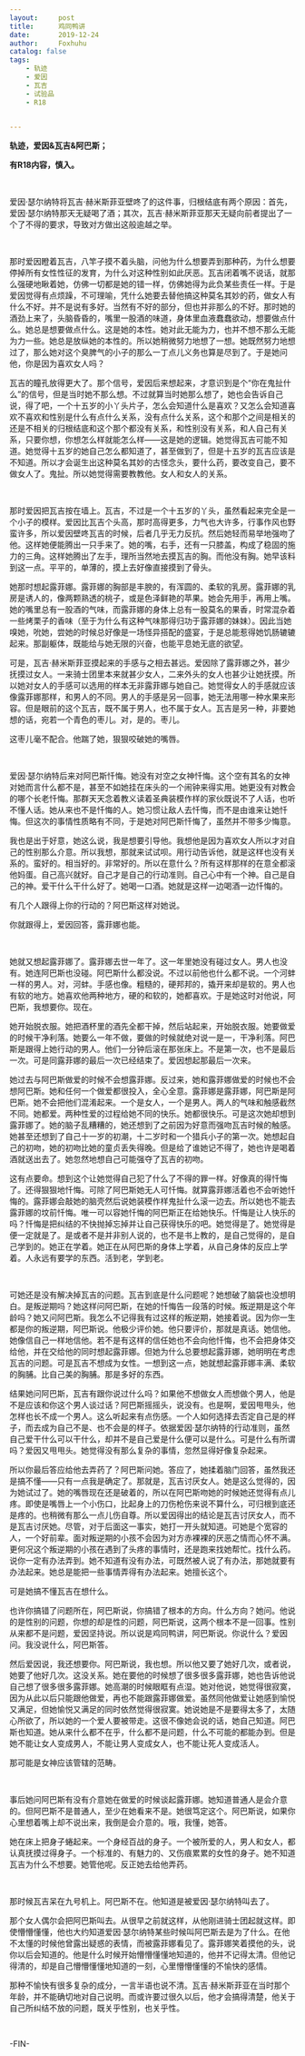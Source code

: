 ```yaml
---
layout:     post
title:      鸡同鸭讲
date:       2019-12-24
author:     Foxhuhu
catalog: false
tags:
    - 轨迹
    - 爱因
    - 瓦吉
    - 试验品
    - R18

    
---
```



**轨迹，爱因&瓦吉&阿巴斯；**

**有R18内容，慎入。**


&nbsp;
&nbsp;


<p>爱因·瑟尔纳特将瓦吉·赫米斯菲亚壁咚了的这件事，归根结底有两个原因：首先，爱因·瑟尔纳特那天无疑喝了酒；其次，瓦吉·赫米斯菲亚那天无疑向前者提出了一个了不得的要求，导致对方做出这般逾越之举。</p>

&nbsp;

<p>那时爱因瞪着瓦吉，八竿子摸不着头脑，问他为什么想要弄到那种药，为什么想要停掉所有女性性征的发育，为什么对这种性别如此厌恶。瓦吉闭着嘴不说话，就那么强硬地瞅着她，仿佛一切都是她的错一样，仿佛她得为此负某些责任一样。于是爱因觉得有点烦躁，不可理喻，凭什么她要去替他搞这种莫名其妙的药，做女人有什么不好。并不是说有多好。当然有不好的部分，但也并非那么的不好。那时她的酒劲上来了，头脑昏昏的，嘴里一股酒的味道，身体里血液蠢蠢欲动，想要做点什么。她总是想要做点什么。这是她的本性。她对此无能为力，也并不想不那么无能为力一些。她总是放纵她的本性的。所以她稍微努力地想了一想。她既然努力地想过了，那么她对这个臭脾气的小子的那么一丁点儿义务也算是尽到了。于是她问他，你是因为喜欢女人吗？</p>

<p>瓦吉的瞳孔放得更大了。那个信号，爱因后来想起来，才意识到是个“你在鬼扯什么”的信号，但是当时她不那么想。不过就算当时她那么想了，她也会告诉自己说，得了吧，一个十五岁的小丫头片子，怎么会知道什么是喜欢？又怎么会知道喜欢不喜欢和性别是什么有点什么关系，没有点什么关系，这个和那个之间是相关的还是不相关的归根结底和这个那个都没有关系，和性别没有关系，和人自己有关系，只要你想，你想怎么样就能怎么样——这是她的逻辑。她觉得瓦吉可能不知道。她觉得十五岁的她自己怎么都知道了，甚至做到了，但是十五岁的瓦吉应该是不知道。所以才会诞生出这种莫名其妙的古怪念头，要什么药，要改变自己，要不做女人了。鬼扯。所以她觉得需要教教他。女人和女人的关系。</p>

&nbsp;

<p>那时爱因把瓦吉按在墙上。瓦吉，不过是一个十五岁的丫头，虽然看起来完全是一个小子的模样。爱因比瓦吉个头高，那时高得更多，力气也大许多，行事作风也野蛮许多，所以爱因壁咚瓦吉的时候，后者几乎无力反抗。然后她轻而易举地强吻了他。这样她便能腾出一只手来了。她的嘴，右手，还有一只膝盖，构成了稳固的施力的三角。这样她腾出了左手，理所当然地去摸瓦吉的胸。而他没有胸。她早该料到这一点。平平的，单薄的，摸上去好像直接摸到了骨头。</p>

<p>她那时想起露菲娜。露菲娜的胸部是丰腴的，有浑圆的、柔软的乳房。露菲娜的乳房是诱人的，像两颗熟透的桃子，或是色泽鲜艳的苹果。她会先用手，再用上嘴。她的嘴里总有一股酒的气味，而露菲娜的身体上总有一股莫名的果香，时常混杂着一些烤栗子的香味（至于为什么有这种气味那得归功于露菲娜的妹妹）。因此当她嗅她，吮她，尝她的时候总好像是一场怪异搭配的盛宴，于是总能惹得她饥肠辘辘起来。那副躯体，既能给与她无限的兴奋，也能平息她无底的欲望。</p>

<p>可是，瓦吉·赫米斯菲亚摸起来的手感与之相去甚远。爱因除了露菲娜之外，甚少抚摸过女人。一来骑士团里本来就甚少女人，二来外头的女人也甚少让她抚摸。所以她对女人的手感可以选用的样本无非露菲娜与她自己。她觉得女人的手感就应该像露菲娜那样，和男人的不同。男人的手感是另一回事，她无法用哪一种水果来形容。但是眼前的这个瓦吉，既不属于男人，也不属于女人。瓦吉是另一种，非要她想的话，宛若一个青色的枣儿。对，是的。枣儿。</p>

<p>这枣儿毫不配合。他踹了她，狠狠咬破她的嘴唇。</p>

&nbsp;

<p>爱因·瑟尔纳特后来对阿巴斯忏悔。她没有对空之女神忏悔。这个空有其名的女神对她而言什么都不是，甚至不如她挂在床头的一个闹钟来得实用。她更没有对教会的哪个长老忏悔。那群天天念着教义读着圣典装模作样的家伙既说不了人话，也听不懂人话。她从来也不是忏悔的人。她习惯让敌人去忏悔，而不是由谁来让她忏悔。但这次的事情性质略有不同，于是她对阿巴斯忏悔了，虽然并不带多少悔意。</p>

<p>我也是出于好意，她这么说，我是想要引导他。我想他是因为喜欢女人所以才对自己的性别那么介意。所以我想，那就来试试呗。用行动告诉他，就是这样也没有关系的。蛮好的。相当好的。非常好的。所以在意什么？所有这样那样的在意全都滚他妈蛋。自己高兴就好。自己才是自己的行动准则。自己心中有一个神。自己是自己的神。爱干什么干什么好了。她喝一口酒。她就是这样一边喝酒一边忏悔的。</p>

<p>有几个人跟得上你的行动的？阿巴斯这样对她说。</p>

<p>你就跟得上，爱因回答，露菲娜也能。</p>

&nbsp;

<p>她就又想起露菲娜了。露菲娜去世一年了。这一年里她没有碰过女人。男人也没有。她连阿巴斯也没碰。阿巴斯什么都没说。不过以前他也什么都不说。一个河蚌一样的男人。对，河蚌。手感也像。粗糙的，硬邦邦的，撬开来却是软的。男人也有软的地方。她喜欢他两种地方，硬的和软的，她都喜欢。于是她这时对他说，阿巴斯，我想要你。现在。</p>

<p>她开始脱衣服。她把酒杯里的酒先全都干掉，然后站起来，开始脱衣服。她要做爱的时候干净利落。她要么一年不做，要做的时候就绝对说一是一，干净利落。阿巴斯是跟得上她行动的男人。他们一分钟后滚在那张床上。不是第一次，也不是最后一次。可是同露菲娜的最后一次已经结束了。爱因想起那最后一次来。</p>

<p>她过去与阿巴斯做爱的时候不会想露菲娜。反过来，她和露菲娜做爱的时候也不会想阿巴斯。她和任何一个做爱都很投入，全心全意。露菲娜是露菲娜，阿巴斯是阿巴斯。她不会把他们混淆起来。一个是女人，一个是男人。两人的气味和触感截然不同。她都爱。两种性爱的过程给她不同的快乐。她都很快乐。可是这次她却想到露菲娜了。她的脑子乱糟糟的，她还想到了之前因为好意而强吻瓦吉时候的触感。她甚至还想到了自己十一岁的初潮，十二岁时和一个猎兵小子的第一次。她想起自己的初吻，她的初吻比她的童贞丢失得晚。但是给了谁她记不得了，她也许是喝着酒就送出去了。她忽然地想自己可能强夺了瓦吉的初吻。</p>

<p>这有点要命。想到这个让她觉得自己犯了什么了不得的罪一样。好像真的得忏悔了。还得狠狠地忏悔。可除了阿巴斯她无人可忏悔。就算露菲娜活着也不会听她忏悔的。露菲娜会敲她的脑壳然后说她装模作样鬼扯什么滚一边去。所以她也不能去露菲娜的坟前忏悔。唯一可以容她忏悔的阿巴斯正在给她快乐。忏悔是让人快乐的吗？忏悔是把纠结的不快抛掉忘掉并让自己获得快乐的吧。她觉得是了。她觉得是便一定就是了。是或者不是并非别人说的，也不是书上教的，是自己觉得的，是自己学到的。她正在学着。她正在从阿巴斯的身体上学着，从自己身体的反应上学着。人永远有要学的东西。活到老，学到老。</p>

&nbsp;

<p>可她还是没有解决掉瓦吉的问题。瓦吉到底是什么问题呢？她想破了脑袋也没想明白。是叛逆期吗？她这样问阿巴斯，在她的忏悔告一段落的时候。叛逆期是这个年龄吗？她又问阿巴斯。我怎么不记得我有过这样的叛逆期，她接着说。因为你一生都是你的叛逆期，阿巴斯说。他极少评价她。他只要评价，那就是真话。她信他。她像信自己一样地信他。若不是有这样的信任她也不会向他忏悔，也不会把身体交给他，并在交给他的同时想起露菲娜。但她为什么总要想起露菲娜，她明明在考虑瓦吉的问题。可是瓦吉不想成为女性。一想到这一点，她就想起露菲娜丰满、柔软的胸脯。比自己美的胸脯。那是多好的东西。</p>

<p>结果她问阿巴斯，瓦吉有跟你说过什么吗？如果他不想做女人而想做个男人，他是不是应该和你这个男人谈过话？阿巴斯摇摇头，说没有。也是啊，爱因甩甩头，他怎样也长不成一个男人。这么听起来有点伤感。一个人如何选择去否定自己是的样子，而去成为自己不是、也不会是的样子。依据爱因·瑟尔纳特的行动准则，虽然自己爱干什么可以干什么，却并不是自己爱是什么便可以是什么。可是什么有所谓吗？爱因又甩甩头。她觉得没有那么复杂的事情，忽然显得好像复杂起来。</p>

<p>所以你最后答应给他去弄药了？阿巴斯问她。答应了，她揉着脑门回答，虽然我还是搞不懂——只有一点我是确定了。那就是，瓦吉讨厌女人。她是这么觉得的，因为她试过了。她的嘴唇现在还是破着的，所以在阿巴斯吻她的时候她还觉得有点儿疼。即使是嘴唇上一个小伤口，比起身上的刀伤枪伤来说不算什么，可归根到底还是疼的。也稍微有那么一点儿伤自尊。所以爱因得出的结论是瓦吉讨厌女人，而不是瓦吉讨厌她。尽管，对于后面这一事实，她打一开头就知道。可她是个宽容的人，一个好前辈。面对叛逆期的小孩不会因为对方赤裸裸的厌恶之情而心怀不满。更何况这个叛逆期的小孩在遇到了头疼的事情时，还是跑来找她帮忙。找什么药。说你一定有办法弄到。她不知道有没有办法，可既然被人说了有办法，那她就要有办法起来。她总是能把一些事情弄得有办法起来。她擅长这个。</p>

<p>可是她搞不懂瓦吉在想什么。</p>

<p>也许你搞错了问题所在，阿巴斯说，你搞错了根本的方向。什么方向？她问。他说的是性别的问题，你想的却是性的问题，阿巴斯说，这两个根本不是一回事。性别从来都不是问题，爱因坚持说。所以说是鸡同鸭讲，阿巴斯说。你说什么？爱因问。我没说什么，阿巴斯答。</p>

<p>然后爱因说，我还想要你。阿巴斯说，我也想。所以他又要了她好几次，或者说，她要了他好几次。这没关系。她在要他的时候想了很多很多露菲娜，她也告诉他说自己想了很多很多露菲娜。她高潮的时候眼眶有点湿。她对他说，她觉得很寂寞，因为从此以后只能跟他做爱，再也不能跟露菲娜做爱。虽然同他做爱让她感到愉悦又满足，但她愉悦又满足的同时依然觉得很寂寞。她说她是不是要得太多了，太随心所欲了，所以她的一个爱人要被带走。这很不像她会说的话，她自己知道。阿巴斯也知道。她从来什么都不在乎，什么都不是问题，什么不可能的都能办到。但是她不能让女人变成男人，不能让男人变成女人，也不能让死人变成活人。</p>

<p>那可能是女神应该管辖的范畴。</p>

&nbsp;

<p>事后她问阿巴斯有没有介意她在做爱的时候谈起露菲娜。她知道普通人是会介意的。但阿巴斯不是普通人，至少在她看来不是。她很笃定这个。阿巴斯说，如果你心里想着嘴上却不说出来，我倒是会介意的。哦，我懂，她答。</p>

<p>她在床上把身子蜷起来。一个身经百战的身子。一个被所爱的人，男人和女人，都认真抚摸过得身子。一个标准的、有魅力的、又伤痕累累的女性的身子。她不知道瓦吉为什么不想要。她管他呢。反正她去给他弄药。</p>

&nbsp;

<p>那时候瓦吉呆在九号机上。阿巴斯不在。他知道是被爱因·瑟尔纳特叫去了。</p>

<p>那个女人偶尔会把阿巴斯叫去。从很早之前就这样，从他刚进骑士团起就这样。即使懵懵懂懂，他也大约知道爱因·瑟尔纳特某些时候叫阿巴斯去是为了什么。在他不太懂的时候他曾露出疑惑的表情，而被露菲娜看见了。露菲娜笑着摸他的头，说你以后会知道的。他是什么时候开始懵懵懂懂地知道的，他并不记得太清。但他记得清的，却是自己懵懵懂懂地知道的一刻，心里懵懵懂懂的不愉快的感情。</p>

<p>那种不愉快有很多复杂的成分，一言半语也说不清。瓦吉·赫米斯菲亚在当时那个年龄，并不能确切地对自己说明。而或许要过很久以后，他才会搞得清楚，他关于自己所纠结不放的问题，既关乎性别，也关乎性。</p>


&nbsp;
&nbsp;


<p>-FIN-</p>


&nbsp;




